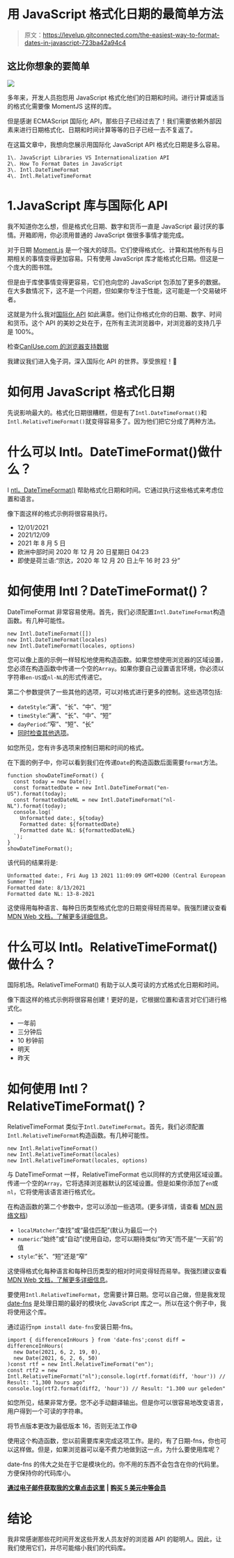 # 用 JavaScript 格式化日期的最简单方法

> 原文：<https://levelup.gitconnected.com/the-easiest-way-to-format-dates-in-javascript-723ba42a94c4>

## 这比你想象的要简单

![](img/02a51c0812f0808c239613c24598cfc7.png)

多年来，开发人员抱怨用 JavaScript 格式化他们的日期和时间。进行计算或适当的格式化需要像 MomentJS 这样的库。

但是感谢 ECMAScript 国际化 API，那些日子已经过去了！我们需要依赖外部因素来进行日期格式化、日期和时间计算等等的日子已经一去不复返了。

在这篇文章中，我想向您展示用国际化 JavaScript API 格式化日期是多么容易。

```
1\. JavaScript Libraries VS Internationalization API
2\. How To Format Dates in JavaScript
3\. Intl.DateTimeFormat
4\. Intl.RelativeTimeFormat
```

# 1.JavaScript 库与国际化 API

我不知道你怎么想，但是格式化日期、数字和货币一直是 JavaScript 最讨厌的事情。开箱即用，你必须用普通的 JavaScript 做很多事情才能完成。

对于日期 [Moment.js](https://momentjs.com/) 是一个强大的球员。它们使得格式化、计算和其他所有与日期相关的事情变得更加容易。只有使用 JavaScript 库才能格式化日期。但这是一个庞大的图书馆。

但是由于库使事情变得更容易，它们也向您的 JavaScript 包添加了更多的数据。在大多数情况下，这不是一个问题，但如果你专注于性能，这可能是一个交易破坏者。

这就是为什么我对[国际化 API](https://developer.mozilla.org/en-US/docs/Web/JavaScript/Reference/Global_Objects/Intl) 如此满意。他们让你格式化你的日期、数字、时间和货币。这个 API 的美妙之处在于，在所有主流浏览器中，对浏览器的支持几乎是 100%。

检查[CanIUse.com 的浏览器支持数据](https://caniuse.com/internationalization)

我建议我们进入兔子洞，深入国际化 API 的世界。享受旅程！🎢

# 如何用 JavaScript 格式化日期

先说影响最大的。格式化日期很糟糕，但是有了`Intl.DateTimeFormat()`和`Intl.RelativeTimeFormat()`就变得容易多了。因为他们把它分成了两种方法。

# 什么可以 Intl。DateTimeFormat()做什么？

I [ntl。DateTimeFormat()](https://developer.mozilla.org/en-US/docs/Web/JavaScript/Reference/Global_Objects/Intl/DateTimeFormat/DateTimeFormat) 帮助格式化日期和时间。它通过执行这些格式来考虑位置和语言。

像下面这样的格式示例将很容易执行。

*   12/01/2021
*   2021/12/09
*   2021 年 8 月 5 日
*   欧洲中部时间 2020 年 12 月 20 日星期日 04:23
*   即使是荷兰语:“宗达，2020 年 12 月 20 日上午 16 时 23 分”

# 如何使用 Intl？DateTimeFormat()？

DateTimeFormat 非常容易使用。首先，我们必须配置`Intl.DateTimeFormat`构造函数。有几种可能性。

```
new Intl.DateTimeFormat([])
new Intl.DateTimeFormat(locales)
new Intl.DateTimeFormat(locales, options)
```

您可以像上面的示例一样轻松地使用构造函数。如果您想使用浏览器的区域设置，您必须在构造函数中传递一个空的`Array`。如果你要自己设置语言环境，你必须以字符串`en-US`或`nl-NL`的形式传递它。

第二个参数提供了一些其他的选项，可以对格式进行更多的控制。这些选项包括:

*   `dateStyle`:“满”、“长”、“中”、“短”
*   `timeStyle`:“满”、“长”、“中”、“短”
*   `dayPeriod`:“窄”、“短”、“长”
*   [同时检查其他选项](https://developer.mozilla.org/en-US/docs/Web/JavaScript/Reference/Global_Objects/Intl/DateTimeFormat/DateTimeFormat#parameters)。

如您所见，您有许多选项来控制日期和时间的格式。

在下面的例子中，你可以看到我们在传递`Date`的构造函数后面需要`format`方法。

```
function showDateTimeFormat() {
  const today = new Date();
  const formattedDate = new Intl.DateTimeFormat("en-US").format(today);
  const formattedDateNL = new Intl.DateTimeFormat("nl-NL").format(today);
  console.log(`
    Unformatted date:, ${today}
    Formatted date: ${formattedDate}
    Formatted date NL: ${formattedDateNL}
  `);
}
showDateTimeFormat();
```

该代码的结果将是:

```
Unformatted date:, Fri Aug 13 2021 11:09:09 GMT+0200 (Central European Summer Time)
Formatted date: 8/13/2021
Formatted date NL: 13-8-2021
```

这使得用每种语言、每种日历类型格式化您的日期变得轻而易举。我强烈建议查看 [MDN Web 文档，了解更多详细信息](https://developer.mozilla.org/en-US/docs/Web/JavaScript/Reference/Global_Objects/Intl/DateTimeFormat/DateTimeFormat)。

# 什么可以 Intl。RelativeTimeFormat()做什么？

国际机场。RelativeTimeFormat() 有助于以人类可读的方式格式化日期和时间。

像下面这样的格式示例将很容易创建！更好的是，它根据位置和语言对它们进行格式化。

*   一年前
*   三分钟后
*   10 秒钟前
*   明天
*   昨天

# 如何使用 Intl？RelativeTimeFormat()？

RelativeTimeFormat 类似于`Intl.DateTimeFormat`。首先，我们必须配置`Intl.RelativeTimeFormat`构造函数。有几种可能性。

```
new Intl.RelativeTimeFormat()
new Intl.RelativeTimeFormat(locales)
new Intl.RelativeTimeFormat(locales, options)
```

与 DateTimeFormat 一样，RelativeTimeFormat 也以同样的方式使用区域设置。传递一个空的`Array`，它将选择浏览器默认的区域设置。但是如果你添加了`en`或`nl`，它将使用该语言进行格式化。

在构造函数的第二个参数中，您可以添加一些选项。(更多详情，请查看 [MDN 网络文档](https://developer.mozilla.org/en-US/docs/Web/JavaScript/Reference/Global_Objects/Intl/RelativeTimeFormat/RelativeTimeFormat#parameters))

*   `localMatcher`:“查找”或“最佳匹配”(默认为最后一个)
*   `numeric`:“始终”或“自动”(使用自动，您可以期待类似“昨天”而不是“一天前”的值
*   `style`:“长”、“短”还是“窄”

这使得格式化每种语言和每种日历类型的相对时间变得轻而易举。我强烈建议查看 [MDN Web 文档，了解更多详细信息](https://developer.mozilla.org/en-US/docs/Web/JavaScript/Reference/Global_Objects/Intl/DateTimeFormat/DateTimeFormat)。

要使用`Intl.RelativeTimeFormat`，您需要计算日期。您可以自己做，但是我发现 [date-fns](https://date-fns.org/) 是处理日期的最好的模块化 JavaScript 库之一。所以在这个例子中，我将使用这个库。

通过运行`npm install date-fns`安装日期-fns。

```
import { differenceInHours } from 'date-fns';const diff = differenceInHours(
  new Date(2021, 6, 2, 19, 0),
  new Date(2021, 6, 2, 6, 50)
)const rtf = new Intl.RelativeTimeFormat("en");
const rtf2 = new Intl.RelativeTimeFormat("nl");console.log(rtf.format(diff, 'hour')) // Result: "1,300 hours ago"
console.log(rtf2.format(diff2, 'hour')) // Result: "1.300 uur geleden"
```

如您所见，结果非常方便。您不必手动翻译输出。但是你可以很容易地改变语言，用户得到一个可读的字符串。

将节点版本更改为最低版本 16，否则无法工作😅

使用这个构造函数，您以前需要库来完成这项工作。是的，有了日期-fns，你也可以这样做。但是，如果浏览器可以毫不费力地做到这一点，为什么要使用库呢？

date-fns 的伟大之处在于它是模块化的。你不用的东西不会包含在你的代码里。方便保持你的代码库小。

[**通过电子邮件获取我的文章点击这里**](https://blog.byrayray.dev/subscribe) **|** [**购买 5 美元中等会员**](https://blog.byrayray.dev/membership)

# 结论

我非常感谢那些花时间开发这些开发人员友好的浏览器 API 的聪明人。因此，让我们使用它们，并尽可能缩小我们的代码库。